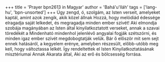+++
title = 'Prayer bpn2613 in Magyar'
author = 'Bahá'u'lláh'
tags = ['lang-hu', 'bpn-unsorted']
+++
Úgy zengd, ó, szolgám, az Isten verseit,
amelyeket kaptál,
amint azok zengik,
akik közel állnak Hozzá,
hogy melódiád édessége
elragadja saját lelkedet,
és megragadja minden ember szívét!
Aki elmondja szobája magányában
az Isten által kinyilatkoztatott verseket,
annak a szavai töredékét a Mindenható
mindenhol jelenlévő angyalai fogják szétszórni,
és minden igaz ember szívét
megdobogtatják velük.
Bár ő először mit sem sejt ennek hatásáról,
a kegyelem erénye, amelyben részesült,
előbb-utóbb meg kell,
hogy változtassa lelkét.
Így rendeltettek el Isten Kinyilatkoztatásának
misztériumai Annak Akarata által,
Aki az erő és bölcsesség forrása.
